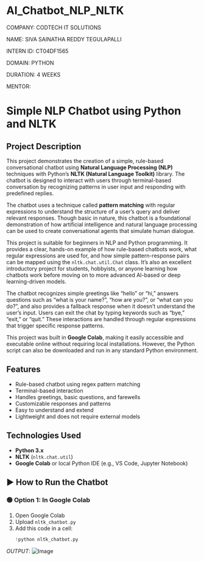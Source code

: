 # AI_Chatbot_NLP_NLTK

COMPANY: CODTECH IT SOLUTIONS

NAME: SIVA SAINATHA REDDY TEGULAPALLI

INTERN ID: CT04DF1565

DOMAIN: PYTHON

DURATION: 4 WEEKS

MENTOR:

# Simple NLP Chatbot using Python and NLTK

## Project Description

This project demonstrates the creation of a simple, rule-based conversational chatbot using **Natural Language Processing (NLP)** techniques with Python’s **NLTK (Natural Language Toolkit)** library. The chatbot is designed to interact with users through terminal-based conversation by recognizing patterns in user input and responding with predefined replies.

The chatbot uses a technique called **pattern matching** with regular expressions to understand the structure of a user’s query and deliver relevant responses. Though basic in nature, this chatbot is a foundational demonstration of how artificial intelligence and natural language processing can be used to create conversational agents that simulate human dialogue.

This project is suitable for beginners in NLP and Python programming. It provides a clear, hands-on example of how rule-based chatbots work, what regular expressions are used for, and how simple pattern-response pairs can be mapped using the `nltk.chat.util.Chat` class. It’s also an excellent introductory project for students, hobbyists, or anyone learning how chatbots work before moving on to more advanced AI-based or deep learning-driven models.

The chatbot recognizes simple greetings like “hello” or “hi,” answers questions such as “what is your name?”, “how are you?”, or “what can you do?”, and also provides a fallback response when it doesn’t understand the user’s input. Users can exit the chat by typing keywords such as “bye,” “exit,” or “quit.” These interactions are handled through regular expressions that trigger specific response patterns.

This project was built in **Google Colab**, making it easily accessible and executable online without requiring local installations. However, the Python script can also be downloaded and run in any standard Python environment.


## Features

- Rule-based chatbot using regex pattern matching
- Terminal-based interaction
- Handles greetings, basic questions, and farewells
- Customizable responses and patterns
- Easy to understand and extend
- Lightweight and does not require external models


## Technologies Used

- **Python 3.x**
- **NLTK** (`nltk.chat.util`)
- **Google Colab** or local Python IDE (e.g., VS Code, Jupyter Notebook)

## ▶️ How to Run the Chatbot

### 🟢 Option 1: In Google Colab
1. Open Google Colab
2. Upload `nltk_chatbot.py`
3. Add this code in a cell:
   ```python
   !python nltk_chatbot.py
*OUTPUT*:
![Image](https://github.com/user-attachments/assets/cea0f910-2aa3-4aa4-8f64-76d9b8804865)
